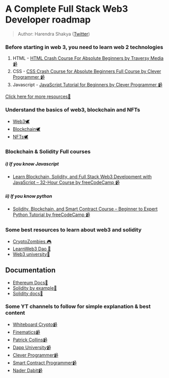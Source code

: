 # A Complete Full Stack Web3 Developer roadmap

> Author: Harendra Shakya ([Twitter](https://twitter.com/harendrashakya_))

### Before starting in web 3, you need to learn web 2 technologies

  1. HTML
    - [HTML Crash Course For Absolute Beginners by Traversy Media 📹](https://www.youtube.com/watch?v=UB1O30fR-EE)
  2. CSS
    - [CSS Crash Course for Absolute Beginners Full Course by Clever Programmer 📹](https://www.youtube.com/watch?v=KN6oBEOz2ZI)
  3. Javascript
    - [JavaScript Tutorial for Beginners by Clever Programmer 📹](https://www.youtube.com/watch?v=Qqx_wzMmFeA&t=9s)

  [Click here for more resources📃](https://github.com/ujjwalchadha8/resourcify.me/blob/main/guides/web-frontend-ultimate.md)
  
  
### Understand the basics of web3, blockchain and NFTs

  - [Web3🕊](https://twitter.com/harendrashakya_/status/1516765672470056962?s=20&t=C3o9fWPnIJ2ltR8BaoHy3Q)
  - [Blockchain🕊](https://twitter.com/harendrashakya_/status/1517494891625943040?s=20&t=C3o9fWPnIJ2ltR8BaoHy3Q)
  - [NFTs🕊](https://twitter.com/harendrashakya_/status/1529374069275078656?s=20&t=C3o9fWPnIJ2ltR8BaoHy3Q)
  
### Blockchain & Solidity Full courses

##### i) If you know Javascript
   - [Learn Blockchain, Solidity, and Full Stack Web3 Development with JavaScript – 32-Hour Course by freeCodeCamp 📹](https://www.youtube.com/watch?v=gyMwXuJrbJQ&t=59656s)

##### ii) If you know python
   - [Solidity, Blockchain, and Smart Contract Course – Beginner to Expert Python Tutorial by freeCodeCamp 📹](https://www.youtube.com/watch?v=M576WGiDBdQ)

### Some best resources to learn about web3 and solidity
  - [CryptoZombies 🎮](https://cryptozombies.io/)
  - [LearnWeb3 Dao 📃](https://www.learnweb3.io/)
  - [Web3 university📃](https://www.web3.university/)

## Documentation
  - [Ethereum Docs📃](https://ethereum.org/en/developers/docs/)
  - [Solidity by example📃](https://solidity-by-example.org/)
  - [Solidity docs📃](https://docs.soliditylang.org/en/v0.8.14/)

### Some YT channels to follow for simple explanation & best content
  - [Whiteboard Crypto📹](https://www.youtube.com/c/WhiteboardCrypto)
  - [Finematics📹](https://www.youtube.com/watch?v=k9HYC0EJU6E)
  - [Patrick Collins📹](https://www.youtube.com/c/PatrickCollins)
  - [Dapp University📹](https://www.youtube.com/channel/UCY0xL8V6NzzFcwzHCgB8orQ)
  - [Clever Programmer📹](https://www.youtube.com/c/CleverProgrammer)
  - [Smart Contract Programmer📹](https://www.youtube.com/channel/UCJWh7F3AFyQ_x01VKzr9eyA)
  - [Nader Dabit📹](https://www.youtube.com/c/naderdabit)
